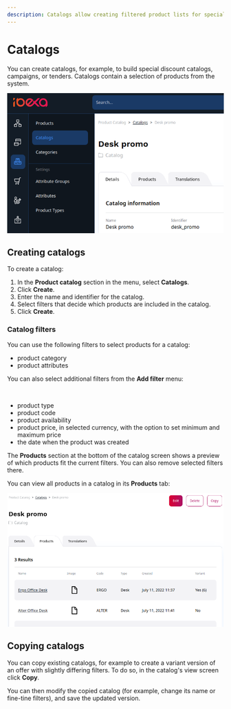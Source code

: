 ```yaml
---
description: Catalogs allow creating filtered product lists for special purposes, for example promos, campaigns, or tenders.
---
```


# Catalogs

You can create catalogs, for example, to build special discount catalogs, campaigns, or tenders.
Catalogs contain a selection of products from the system.

![Catalog menu with a sample catalog](img/catalog.png)

## Creating catalogs

To create a catalog:

1. In the **Product catalog** section in the menu, select **Catalogs**.
2. Click **Create**.
3. Enter the name and identifier for the catalog.
4. Select filters that decide which products are included in the catalog.
5. Click **Create**.

### Catalog filters

You can use the following filters to select products for a catalog:

- product category
- product attributes

You can also select additional filters from the **Add filter** menu:

![]()

- product type
- product code
- product availability
- product price, in selected currency, with the option to set minimum and maximum price
- the date when the product was created

The **Products** section at the bottom of the catalog screen shows a preview of which products fit the current filters.
You can also remove selected filters there.

You can view all products in a catalog in its **Products** tab:

![List of products in a catalog](img/catalogs_product_list.png)

## Copying catalogs

You can copy existing catalogs, for example to create a variant version of an offer with slightly differing filters.
To do so, in the catalog's view screen click **Copy**.

You can then modify the copied catalog (for example, change its name or fine-tine filters), and save the updated version.
